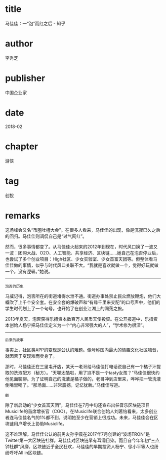 # title
马佳佳：一“泡”而红之后 - 知乎

# author
李秀芝

# publisher
中国企业家

# date
2018-02

# chapter
游侠

# tag
创投

# remarks
这场峰会又名“币圈吐槽大会”。在很多人看来，马佳佳的出现，像是沉寂已久之后的回归。马佳佳则调侃自己是“过气网红”。

然而，很多事情都变了。从马佳佳火起来的2012年到现在，时代风口换了一波又一波：团购大战、O2O、人工智能、共享经济、区块链……她自己在泡否停业后，也尝试了多个创业项目：High社区、少女实验室、少女首富天团等。但整体看马佳佳做的事情，似乎与时代风口关联不大。“我就是喜欢就做一个，觉得好玩就做一个，没有逻辑。”她说。

---

`泡否的历史`


马威记得，泡否所在的街道堵得水泄不通。街道办事处禁止民众燃放鞭炮，他们大概吹了上千个安全套。在安全套的爆破声和“有缘千里来交配”的口号声中，他们的学生时代划上了一个句号，也开始了在创业江湖上的闯荡之旅。



2013年夏天，泡否获得乐搏资本数百万人民币天使投资。在公开报道中，乐搏资本创始人杨宁把马佳佳定义为一个“内心非常强大的人”，“学术修为很深”。


---

`后来的故事`

事实上，社区类APP的变现是公认的难题。像号称国内最大的情趣文化社区嗨音，就因苦于变现难而卖身了。


那时，马佳佳还在三里屯开店，某天一老哥给马佳佳打电话说自己有一个橘子汁提取的洗液配方（秘方）。“天哪太酷啦，用了岂不是一个tasty女孩？”马佳佳很快约他见面聊聊。为了证明自己的洗液是橘子做的，老哥冲到店里来，哗哗把一管洗液倒嘴里喝了。“那场面……非常震撼，记忆犹新。”马佳佳写道。

`额`


除了新启动的“少女首富天团”，马佳佳在7月中旬还宣布出任音乐区块链项目Musiclife的首席增长官（CGO）。在Musiclife联合创始人刘莙怡看来，太多创业者连马佳佳名气的1%都不到，说明她至少在营销上很成功。未来，马佳佳会在区块链用户增长上协助Musiclife。



这不难理解。马佳佳公认的前男友孙宇晨在2017年7月创建的“波场TRON”是Twitter第一大区块链社群，马佳佳对区块链早有耳濡目染。而且自今年年初“三点钟社群”风靡，区块链近乎全民狂欢，马佳佳的早期投资人杨宁、徐小平等人也纷纷呼吁All in区块链。